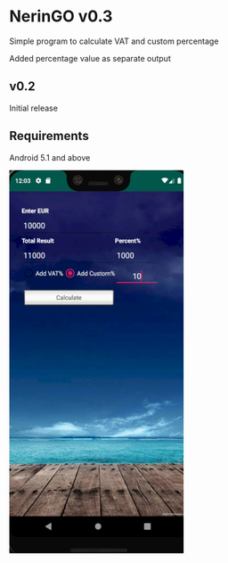 # NerinGO v0.3
Simple program to calculate VAT and custom percentage

Added percentage value as separate output 

## v0.2 
Initial release
## Requirements
Android 5.1 and above

![View](https://github.com/taislapta/NerinGO/blob/master/NGo_03.png)
